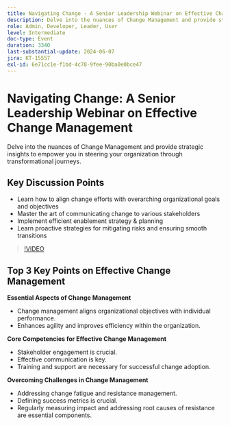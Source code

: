 ```yaml
---
title: Navigating Change - A Senior Leadership Webinar on Effective Change Management
description: Delve into the nuances of Change Management and provide strategic insights to empower you in steering your organization through transformational journeys.
role: Admin, Developer, Leader, User
level: Intermediate
doc-type: Event
duration: 3340
last-substantial-update: 2024-06-07
jira: KT-15557
exl-id: 6e71cc1e-f1bd-4c78-9fee-90ba0e0bce47
---
```

# Navigating Change: A Senior Leadership Webinar on Effective Change Management

Delve into the nuances of Change Management and provide strategic insights to empower you in steering your organization through transformational journeys.

## Key Discussion Points

* Learn how to align change efforts with overarching organizational goals and objectives 
* Master the art of communicating change to various stakeholders 
* Implement efficient enablement strategy & planning  
* Learn proactive strategies for mitigating risks and ensuring smooth transitions

>[!VIDEO](https://video.tv.adobe.com/v/3429286/?learn=on)

## Top 3 Key Points on Effective Change Management

**Essential Aspects of Change Management**

* Change management aligns organizational objectives with individual performance.
* Enhances agility and improves efficiency within the organization.

**Core Competencies for Effective Change Management**

* Stakeholder engagement is crucial. 
* Effective communication is key.
* Training and support are necessary for successful change adoption. 

**Overcoming Challenges in Change Management**

* Addressing change fatigue and resistance management.
* Defining success metrics is crucial.
* Regularly measuring impact and addressing root causes of resistance are essential components.
